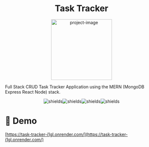 <h1 align="center" id="title">Task Tracker</h1>

<p align="center"><img src="https://i.imgur.com/KmYSmqA.png" alt="project-image" height="200"></p>

<p id="description">Full Stack CRUD Task Tracker Application using the MERN (MongoDB Express React Node) stack.</p>

<p align="center"><img src="https://img.shields.io/badge/MongoDB-4EA94B?style=for-the-badge&amp;logo=mongodb&amp;logoColor=white" alt="shields"><img src="https://img.shields.io/badge/Express.js-404D59?style=for-the-badge" alt="shields"><img src="https://img.shields.io/badge/React-20232A?style=for-the-badge&amp;logo=react&amp;logoColor=61DAFB" alt="shields"><img src="https://img.shields.io/badge/Node.js-43853D?style=for-the-badge&amp;logo=node.js&amp;logoColor=white" alt="shields"></p>




<h1>🚀 Demo</h1>

[https://task-tracker-i1gl.onrender.com/](https://task-tracker-i1gl.onrender.com/)



